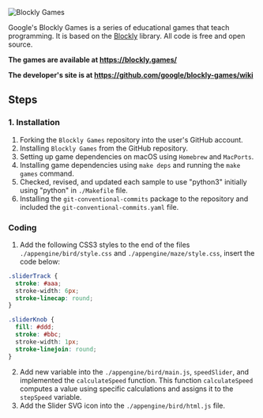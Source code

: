 ![Blockly Games](https://raw.githubusercontent.com/wiki/google/blockly-games/title.png)

Google's Blockly Games is a series of educational games that teach programming.
It is based on the [Blockly](https://developers.google.com/blockly/) library.
All code is free and open source.

**The games are available at https://blockly.games/**

**The developer's site is at https://github.com/google/blockly-games/wiki**

## Steps

### 1. Installation
1. Forking the `Blockly Games` repository into the user's GitHub account.
2. Installing `Blockly Games` from the GitHub repository.
3. Setting up game dependencies on macOS using `Homebrew` and `MacPorts`.
4. Installing game dependencies using `make deps` and running the `make games` command.
5. Checked, revised, and updated each sample to use "python3" initially using "python" in `./Makefile` file.
6. Installing the `git-conventional-commits` package to the repository and included the `git-conventional-commits.yaml` file.

### Coding
1. Add the following CSS3 styles to the end of the files `./appengine/bird/style.css` and `./appengine/maze/style.css`, insert the code below:

```css
.sliderTrack {
  stroke: #aaa;
  stroke-width: 6px;
  stroke-linecap: round;
}

.sliderKnob {
  fill: #ddd;
  stroke: #bbc;
  stroke-width: 1px;
  stroke-linejoin: round;
}
```
2. Add new variable into the `./appengine/bird/main.js`, `speedSlider`, and implemented the `calculateSpeed` function. This function `calculateSpeed` computes a value using specific calculations and assigns it to the `stepSpeed` variable.
3. Add the Slider SVG icon into the `./appengine/bird/html.js` file.